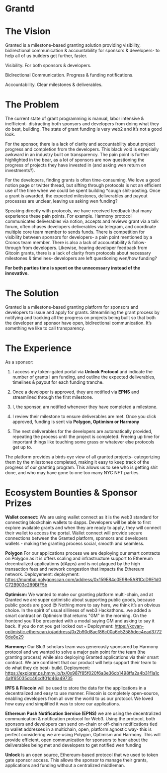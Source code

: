 # Grantd

# **The Vision**

Granted is a milestone-based granting solution providing visibility, bidirectional communication & accountability for sponsors & developers- to help all of us builders get further, faster.

Visibility. For both sponsors & developers.

Bidirectional Communication. Progress & funding notifications.

Accountability. Clear milestones & deliverables.

# **The Problem**

The current state of grant programming is manual, labor intensive & inefficient- distracting both sponsors and developers from doing what they do best, building. The state of grant funding is very web2 and it’s not a good look.

For the sponsor, there is a lack of clarity and accountability about project progress and completion from the developers. This black void is especially awkward in an industry built on transparency. The pain point is further highlighted in the bear, as a lot of sponsors are now questioning the progress of projects they have invested in (and asking wen return on investments?).

For the developers, finding grants is often time-consuming. We love a good notion page or twitter thread, but sifting through protocols is not an efficient use of the time when we could be spent building \*cough shit-posting. Once a grant is awarded, the expected milestones, deliverables and payout processes are unclear, leaving us asking wen funding?

Speaking directly with protocols, we have received feedback that many experience these pain points. For example. Harmony protocol communicates deliverables via notion, accepts and reviews grant via a talk forum, often chases developers deliverables via telegram, and coordinate multiple core team member to sends funds. There is competition for visibility between sponsors for developers- a pain point mentioned by a Cronos team member. There is also a lack of accountability & follow-through from developers. Likewise, hearing developer feedback from Gitcoin grants, there is a lack of clarity from protocols about necessary milestones & timelines- developers are left questioning wen/how funding?

**For both parties time is spent on the unnecessary instead of the innovative.**

# **The Solution**

Granted is a milestone-based granting platform for sponsors and developers to issue and apply for grants. Streamlining the grant process by notifying and tracking all the progress on projects being built so that both the developer and sponsor have open, bidirectional communication. It’s something we like to call transparency.

# **The Experience**

As a sponsor:

1. I access my token-gated portal via **Unlock Protocol** and indicate the number of grants I am funding, and outline the expected deliverables, timelines & payout for each funding tranche.

2. Once a developer is approved, they are notified via **EPNS** and streamlined through the first milestone.

3. I, the sponsor, am notified whenever they have completed a milestone.

4. I review their milestone to ensure deliverables are met. Once you click approved, funding is sent via **Polygon, Optimism or Harmony**

5. The next deliverables for the developers are automatically provided, repeating the process until the project is completed. Freeing up time for important things like touching some grass or whatever else protocols get up to.

The platform provides a birds eye view of all granted projects- categorizing them by the milestones completed, making it easy to keep track of the progress of our granting program. This allows us to see who is getting shit done, and who may have gone to one too many NYC NFT parties.

# **Ecosystem Bounties & Sponsor Prizes**

**Wallet connect:** We are using wallet connect as it is the web3 standard for connecting blockchain wallets to dapps. Developers will be able to first explore available grants and when they are ready to apply, they will connect their wallet to access the portal. Wallet connect will provide secure connections between the Granted platform, sponsors and developers wallets - making the granting process social, smooth and seamless.

**Polygon** For our applications process we are deploying our smart contracts on Polygon as it is offers scaling and infrastructure support to Ethereum decentralized applications (dApps) and is not plagued by the high transaction fees and network congestion that impacts the Ethereum network. Deployement: deployment: https://mumbai.polygonscan.com/address/0x159E84c0E98e5A81CcD9E1d0C72B903c289BfF5b

**Optimism:** We wanted to make our granting platform multi-chain, and at Granted we are super optimistic about supporting public goods, because public goods are good 😍 Nothing more to say here, we think it’s an obvious choice. In the spirit of usual silliness of web3 Hackathons...we added a smart contract on Optimism that returns "GM" in the morning. On the frontend you'll be presented with a modal saying GM and asking to say it back. If you do not you get locked out :skull: Deployment: https://kovan-optimistic.etherscan.io/address/0x2b90d8acf86c00a6c52585dec4ead37728de8e29

**Harmony:** Our Blu3 scholars team was generously sponsored by Harmony protocol and we wanted to solve a major pain point for the team (the granting process) while also deploying Granted applications via their smart contract. We are confident that our product will help support their team to do what they do best- build. Deployment: https://explorer.ps.hmny.io/tx/0x987f85f020f6a3e36cb1498ffa2a4b31f1a1c4a1f65035dc46cdf01d46a49735

**IPFS** **& Filecoin** will be used to store the data for the applications in a decentralized and easy to use manner. Filecoin is completely open-source, enabling developers from all over the world to us our protocol. We loved how easy and simplified it was to store our applications.

**Ethereum Push Notification Service (EPNS)** we are using the decentralized communication & notification protocol for Web3. Using the protocol, both sponsors and developers can send on-chain or off-chain notifications tied to wallet addresses in a multichain, open, platform agnostic way- this is perfect considering we are using Polygon, Optimism and Harmony. This will provide efficient, open communication for sponsors to hear about the deliverables being met and developers to get notified wen funding

**Unlock** is an open source, Ethereum-based protocol that we used to token gate sponsor access. This allows the sponsor to manage their grants, applications and funding without a centralized middleman.
